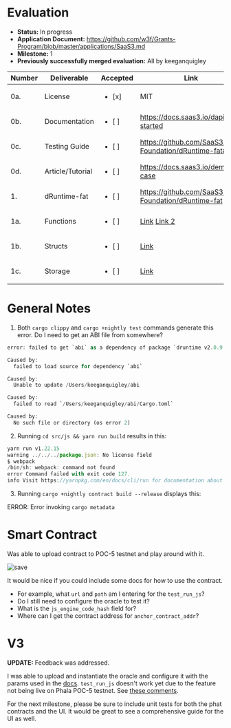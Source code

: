 # Evaluation

- **Status:** In progress
- **Application Document:** https://github.com/w3f/Grants-Program/blob/master/applications/SaaS3.md
- **Milestone:** 1
- **Previously successfully merged evaluation:** All by keeganquigley


| Number | Deliverable   | Accepted | Link                                                                                 | Notes |
|--------|---------------|----------|----------------------------------------------------------------------------|-------|
| 0a.    | License   | <ul><li>[x] </li></ul> | MIT            |               |
| 0b.    | Documentation       | <ul><li>[ ] </li></ul> | https://docs.saas3.io/dapi/get-started |    |
| 0c.    | Testing Guide      | <ul><li>[ ] </li></ul> | https://github.com/SaaS3-Foundation/dRuntime-fat#test |  |
| 0d.    | Article/Tutorial        | <ul><li>[ ] </li></ul> | https://docs.saas3.io/demo-case
| 1.     | dRuntime-fat | <ul><li>[ ] </li></ul> | https://github.com/SaaS3-Foundation/dRuntime-fat |       |
| 1a.    | Functions | <ul><li>[ ] </li></ul> | [Link](https://github.com/SaaS3-Foundation/dRuntime-fat/blob/fb213ec6974739f9495a4fb3c37b8f1e7026c6cb/src/lib.rs#L418) [Link 2](https://github.com/SaaS3-Foundation/dRuntime-fat/blob/fb213ec6974739f9495a4fb3c37b8f1e7026c6cb/src/lib.rs#L100)  |
| 1b.    | Structs | <ul><li>[ ] </li></ul> | [Link](https://github.com/SaaS3-Foundation/dRuntime-fat/blob/fb213ec6974739f9495a4fb3c37b8f1e7026c6cb/src/lib.rs#L45)
| 1c.    | Storage | <ul><li>[ ] </li></ul> | [Link](https://github.com/SaaS3-Foundation/dRuntime-fat/blob/fb213ec6974739f9495a4fb3c37b8f1e7026c6cb/src/lib.rs#L34)

# General Notes

1. Both `cargo clippy` and `cargo +nightly test` commands generate this error. Do I need to get an ABI file from somewhere?

```rust
error: failed to get `abi` as a dependency of package `druntime v2.0.9 (/Users/keeganquigley/dRuntime-fat)`

Caused by:
  failed to load source for dependency `abi`

Caused by:
  Unable to update /Users/keeganquigley/abi

Caused by:
  failed to read `/Users/keeganquigley/abi/Cargo.toml`

Caused by:
  No such file or directory (os error 2)
```
2. Running `cd src/js && yarn run build` results in this:

```js
yarn run v1.22.15
warning ../../../package.json: No license field
$ webpack
/bin/sh: webpack: command not found
error Command failed with exit code 127.
info Visit https://yarnpkg.com/en/docs/cli/run for documentation about this command.
```
3. Running `cargo +nightly contract build --release` displays this:

ERROR: Error invoking `cargo metadata`

# Smart Contract

Was able to upload contract to POC-5 testnet and play around with it.

![save](https://user-images.githubusercontent.com/35080151/220463276-349d9baf-d6f8-4b0f-a837-ec0005fe11de.png)

It would be nice if you could include some docs for how to use the contract. 
- For example, what `url` and `path` am I entering for the `test_run_js`?
- Do I still need to configure the oracle to test it?
- What is the `js_engine_code_hash` field for?
- Where can I get the contract address for `anchor_contract_addr`?

# V3

**UPDATE:** Feedback was addressed.

I was able to upload and instantiate the oracle and configure it with the params used in the [docs](https://docs.saas3.io/demo-case#deploy-saas3-druntime). `test_run_js` doesn't work yet due to the feature not being live on Phala POC-5 testnet. See [these comments](https://github.com/w3f/Grant-Milestone-Delivery/pull/740#issuecomment-1439512515).

For the next milestone, please be sure to include unit tests for both the phat contracts and the UI. It would be great to see a comprehensive guide for the UI as well.
